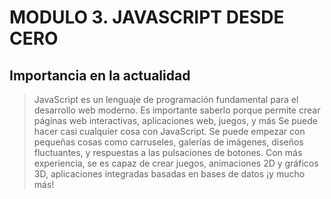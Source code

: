 # MODULO 3. JAVASCRIPT DESDE CERO
## Importancia en la actualidad
>
> JavaScript es un lenguaje de programación fundamental para el desarrollo web moderno.
> Es importante saberlo porque permite crear páginas web interactivas, aplicaciones web, juegos, y más
> Se puede hacer casi cualquier cosa con JavaScript.
> Se puede empezar con pequeñas cosas como carruseles, galerías de imágenes, diseños fluctuantes, y respuestas a las pulsaciones de botones.
> Con más experiencia, se es capaz de crear juegos, animaciones 2D y gráficos 3D, aplicaciones integradas basadas en bases de datos ¡y mucho más!
